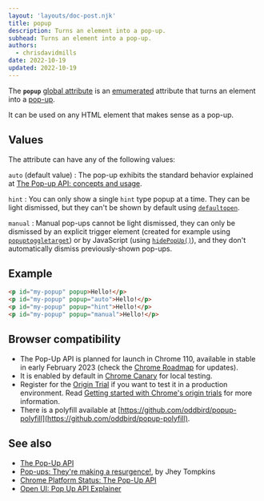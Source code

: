 ```yaml
---
layout: 'layouts/doc-post.njk'
title: popup
description: Turns an element into a pop-up.
subhead: Turns an element into a pop-up.
authors:
  - chrisdavidmills
date: 2022-10-19
updated: 2022-10-19
---
```


The **`popup`** [global attribute](https://developer.mozilla.org/docs/Web/HTML/Global_attributes) is an [emumerated](https://developer.mozilla.org/docs/Glossary/Enumerated) attribute that turns an element into a [pop-up](/docs/web-platform/popup-api/).

It can be used on any HTML element that makes sense as a pop-up.

## Values

The attribute can have any of the following values:

`auto` (default value)
: The pop-up exhibits the standard behavior explained at [The Pop-up API: concepts and usage](/docs/web-platform/popup-api/#concepts-and-usage).
    
`hint`
: You can only show a single `hint` type popup at a time. They can be light dismissed, but they can't be shown by default using [`defaultopen`](/docs/web-platform/popup-api/defaultopen-attribute).

`manual`
: Manual pop-ups cannot be light dismissed, they can only be dismissed by an explicit trigger element (created for example using [`popuptoggletarget`](/docs/web-platform/popup-api/popuptoggletarget-attribute)) or by JavaScript (using [`hidePopUp()`](/docs/web-platform/popup-api/hidepopup-method)), and they don't automatically dismiss previously-shown pop-ups.

## Example

```html
<p id="my-popup" popup>Hello!</p>
<p id="my-popup" popup="auto">Hello!</p>
<p id="my-popup" popup="hint">Hello!</p>
<p id="my-popup" popup="manual">Hello!</p>
```

## Browser compatibility

* The Pop-Up API is planned for launch in Chrome 110, available in stable in early February 2023 (check the [Chrome Roadmap](https://chromestatus.com/roadmap) for updates).
* It is enabled by default in [Chrome Canary](https://www.google.com/chrome/canary/) for local testing.  
* Register for the [Origin Trial](/origintrials/#/view_trial/4500221927649968129) if you want to test it in a production environment. Read [Getting started with Chrome's origin trials](/docs/web-platform/origin-trials/) for more information.
* There is a polyfill available at [https://github.com/oddbird/popup-polyfill](https://github.com/oddbird/popup-polyfill).

## See also

* [The Pop-Up API](/docs/web-platform/popup-api/)
* [Pop-ups: They're making a resurgence!](/blog/pop-ups-theyre-making-a-resurgence/), by Jhey Tompkins
* [Chrome Platform Status: The Pop-Up API](https://chromestatus.com/feature/5463833265045504) 
* [Open UI: Pop Up API Explainer](https://open-ui.org/components/popup.research.explainer)